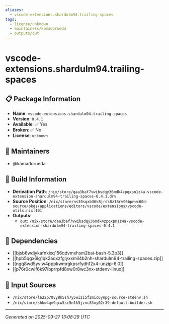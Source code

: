 ```yaml
---
aliases:
  - vscode-extensions.shardulm94.trailing-spaces
tags:
  - license/unknown
  - maintainers/kamadorueda
  - outputs/out
---
```


# vscode-extensions.shardulm94.trailing-spaces

## 📋 Package Information

- **Name**: `vscode-extensions.shardulm94.trailing-spaces`
- **Version**: `0.4.1`
- **Available**: ✅ Yes
- **Broken**: ✅ No
- **License**: `unknown`
## 👥 Maintainers

- @kamadorueda


## 🔧 Build Information

- **Derivation Path**: `/nix/store/qaa3baf7vwibsdqy36mdk4zpqxpn1z4a-vscode-extension-shardulm94-trailing-spaces-0.4.1.drv`
- **Source Position**: `/nix/store/ns30sqxb36k8jrds8z18rv96bpnwc60d-source/pkgs/applications/editors/vscode/extensions/vscode-utils.nix:101`
- **Outputs**:
  - `out`:  `/nix/store/qaa3baf7vwibsdqy36mdk4zpqxpn1z4a-vscode-extension-shardulm94-trailing-spaces-0.4.1`

## 🔗 Dependencies

- [[bjsb6wdjykafnkixq156qdvmxhsm2bai-bash-5.3p3]]
- [[hpb5qgx6lg1qk2aqxzfglyxxmil4b2nh-shardulm94-trailing-spaces.zip]]
- [[ngq8wd5yvlw4pppkwmrgkpsrfydh12x4-unzip-6.0]]
- [[p76r0cwlf6k97ibprrpfd8xw0r8wc3nx-stdenv-linux]]

## 📁 Input Sources

- `/nix/store/l622p70vy8k5sh7y5wizi5f2mic6ynpg-source-stdenv.sh`
- `/nix/store/shkw4qm9qcw5sc5n1k5jznc83ny02r39-default-builder.sh`

---
*Generated on 2025-09-27 13:08:29 UTC*

